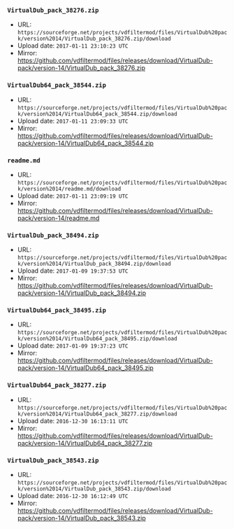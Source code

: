 ### `VirtualDub_pack_38276.zip`

- URL: `https://sourceforge.net/projects/vdfiltermod/files/VirtualDub%20pack/version%2014/VirtualDub_pack_38276.zip/download`
- Upload date: `2017-01-11 23:10:23 UTC`
- Mirror: https://github.com/vdfiltermod/files/releases/download/VirtualDub-pack/version-14/VirtualDub_pack_38276.zip


### `VirtualDub64_pack_38544.zip`

- URL: `https://sourceforge.net/projects/vdfiltermod/files/VirtualDub%20pack/version%2014/VirtualDub64_pack_38544.zip/download`
- Upload date: `2017-01-11 23:09:33 UTC`
- Mirror: https://github.com/vdfiltermod/files/releases/download/VirtualDub-pack/version-14/VirtualDub64_pack_38544.zip


### `readme.md`

- URL: `https://sourceforge.net/projects/vdfiltermod/files/VirtualDub%20pack/version%2014/readme.md/download`
- Upload date: `2017-01-11 23:09:19 UTC`
- Mirror: https://github.com/vdfiltermod/files/releases/download/VirtualDub-pack/version-14/readme.md


### `VirtualDub_pack_38494.zip`

- URL: `https://sourceforge.net/projects/vdfiltermod/files/VirtualDub%20pack/version%2014/VirtualDub_pack_38494.zip/download`
- Upload date: `2017-01-09 19:37:53 UTC`
- Mirror: https://github.com/vdfiltermod/files/releases/download/VirtualDub-pack/version-14/VirtualDub_pack_38494.zip


### `VirtualDub64_pack_38495.zip`

- URL: `https://sourceforge.net/projects/vdfiltermod/files/VirtualDub%20pack/version%2014/VirtualDub64_pack_38495.zip/download`
- Upload date: `2017-01-09 19:37:23 UTC`
- Mirror: https://github.com/vdfiltermod/files/releases/download/VirtualDub-pack/version-14/VirtualDub64_pack_38495.zip


### `VirtualDub64_pack_38277.zip`

- URL: `https://sourceforge.net/projects/vdfiltermod/files/VirtualDub%20pack/version%2014/VirtualDub64_pack_38277.zip/download`
- Upload date: `2016-12-30 16:13:11 UTC`
- Mirror: https://github.com/vdfiltermod/files/releases/download/VirtualDub-pack/version-14/VirtualDub64_pack_38277.zip


### `VirtualDub_pack_38543.zip`

- URL: `https://sourceforge.net/projects/vdfiltermod/files/VirtualDub%20pack/version%2014/VirtualDub_pack_38543.zip/download`
- Upload date: `2016-12-30 16:12:49 UTC`
- Mirror: https://github.com/vdfiltermod/files/releases/download/VirtualDub-pack/version-14/VirtualDub_pack_38543.zip
